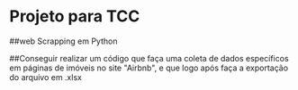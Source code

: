 # Projeto para TCC
##web Scrapping em Python


##Conseguir realizar um código que faça uma coleta de dados específicos em páginas de imóveis no site "Airbnb", e que logo após faça a exportação do arquivo em .xlsx
